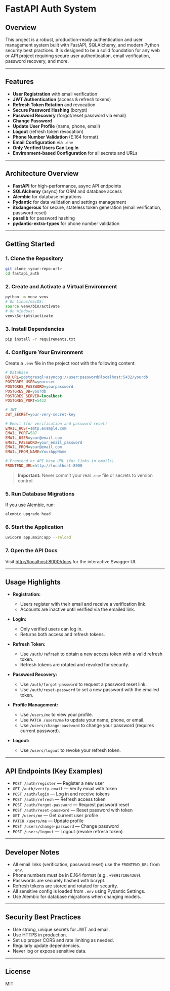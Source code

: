 # FastAPI Auth System

## Overview

This project is a robust, production-ready authentication and user management system built with FastAPI, SQLAlchemy, and modern Python security best practices. It is designed to be a solid foundation for any web or API project requiring secure user authentication, email verification, password recovery, and more.

---

## Features

- **User Registration** with email verification
- **JWT Authentication** (access & refresh tokens)
- **Refresh Token Rotation** and revocation
- **Secure Password Hashing** (bcrypt)
- **Password Recovery** (forgot/reset password via email)
- **Change Password**
- **Update User Profile** (name, phone, email)
- **Logout** (refresh token revocation)
- **Phone Number Validation** (E.164 format)
- **Email Configuration** via `.env`
- **Only Verified Users Can Log In**
- **Environment-based Configuration** for all secrets and URLs

---

## Architecture Overview

- **FastAPI** for high-performance, async API endpoints
- **SQLAlchemy** (async) for ORM and database access
- **Alembic** for database migrations
- **Pydantic** for data validation and settings management
- **itsdangerous** for secure, stateless token generation (email verification, password reset)
- **passlib** for password hashing
- **pydantic-extra-types** for phone number validation

---

## Getting Started

### 1. Clone the Repository
```sh
git clone <your-repo-url>
cd fastapi_auth
```

### 2. Create and Activate a Virtual Environment
```sh
python -m venv venv
# On Linux/macOS:
source venv/bin/activate
# On Windows:
venv\Scripts\activate
```

### 3. Install Dependencies
```sh
pip install -r requirements.txt
```

### 4. Configure Your Environment
Create a `.env` file in the project root with the following content:

```ini
# Database
DB_URL=postgresql+asyncpg://user:password@localhost:5432/yourdb
POSTGRES_USER=youruser
POSTGRES_PASSWORD=yourpassword
POSTGRES_DB=yourdb
POSTGRES_SERVER=localhost
POSTGRES_PORT=5432

# JWT
JWT_SECRET=your-very-secret-key

# Email (for verification and password reset)
EMAIL_HOST=smtp.example.com
EMAIL_PORT=587
EMAIL_USER=your@email.com
EMAIL_PASSWORD=your_email_password
EMAIL_FROM=your@email.com
EMAIL_FROM_NAME=YourAppName

# Frontend or API base URL (for links in emails)
FRONTEND_URL=http://localhost:8000
```

> **Important:** Never commit your real `.env` file or secrets to version control.

### 5. Run Database Migrations
If you use Alembic, run:
```sh
alembic upgrade head
```

### 6. Start the Application
```sh
uvicorn app.main:app --reload
```

### 7. Open the API Docs
Visit [http://localhost:8000/docs](http://localhost:8000/docs) for the interactive Swagger UI.

---

## Usage Highlights

- **Registration:**
  - Users register with their email and receive a verification link.
  - Accounts are inactive until verified via the emailed link.

- **Login:**
  - Only verified users can log in.
  - Returns both access and refresh tokens.

- **Refresh Token:**
  - Use `/auth/refresh` to obtain a new access token with a valid refresh token.
  - Refresh tokens are rotated and revoked for security.

- **Password Recovery:**
  - Use `/auth/forgot-password` to request a password reset link.
  - Use `/auth/reset-password` to set a new password with the emailed token.

- **Profile Management:**
  - Use `/users/me` to view your profile.
  - Use `PATCH /users/me` to update your name, phone, or email.
  - Use `/users/change-password` to change your password (requires current password).

- **Logout:**
  - Use `/users/logout` to revoke your refresh token.

---

## API Endpoints (Key Examples)

- `POST /auth/register` — Register a new user
- `GET /auth/verify-email` — Verify email with token
- `POST /auth/login` — Log in and receive tokens
- `POST /auth/refresh` — Refresh access token
- `POST /auth/forgot-password` — Request password reset
- `POST /auth/reset-password` — Reset password with token
- `GET /users/me` — Get current user profile
- `PATCH /users/me` — Update profile
- `POST /users/change-password` — Change password
- `POST /users/logout` — Logout (revoke refresh token)

---

## Developer Notes

- All email links (verification, password reset) use the `FRONTEND_URL` from `.env`.
- Phone numbers must be in E.164 format (e.g., `+989171064369`).
- Passwords are securely hashed with bcrypt.
- Refresh tokens are stored and rotated for security.
- All sensitive config is loaded from `.env` using Pydantic Settings.
- Use Alembic for database migrations when changing models.

---

## Security Best Practices

- Use strong, unique secrets for JWT and email.
- Use HTTPS in production.
- Set up proper CORS and rate limiting as needed.
- Regularly update dependencies.
- Never log or expose sensitive data.

---

## License

MIT 